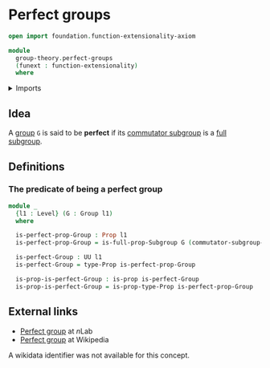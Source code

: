 # Perfect groups

```agda
open import foundation.function-extensionality-axiom

module
  group-theory.perfect-groups
  (funext : function-extensionality)
  where
```

<details><summary>Imports</summary>

```agda
open import foundation.propositions funext
open import foundation.universe-levels

open import group-theory.commutator-subgroups funext
open import group-theory.full-subgroups funext
open import group-theory.groups funext
```

</details>

## Idea

A [group](group-theory.groups.md) `G` is said to be **perfect** if its
[commutator subgroup](group-theory.commutator-subgroups.md) is a
[full](group-theory.full-subgroups.md) [subgroup](group-theory.subgroups.md).

## Definitions

### The predicate of being a perfect group

```agda
module _
  {l1 : Level} (G : Group l1)
  where

  is-perfect-prop-Group : Prop l1
  is-perfect-prop-Group = is-full-prop-Subgroup G (commutator-subgroup-Group G)

  is-perfect-Group : UU l1
  is-perfect-Group = type-Prop is-perfect-prop-Group

  is-prop-is-perfect-Group : is-prop is-perfect-Group
  is-prop-is-perfect-Group = is-prop-type-Prop is-perfect-prop-Group
```

## External links

- [Perfect group](https://ncatlab.org/nlab/show/perfect+group) at $n$Lab
- [Perfect group](https://en.wikipedia.org/wiki/Perfect_group) at Wikipedia

A wikidata identifier was not available for this concept.
